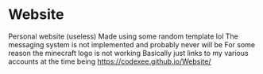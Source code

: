# Website
Personal website (useless)
Made using some random template lol
The messaging system is not implemented and probably never will be
For some reason the minecraft logo is not working
Basically just links to my various accounts at the time being
https://codexee.github.io/Website/
